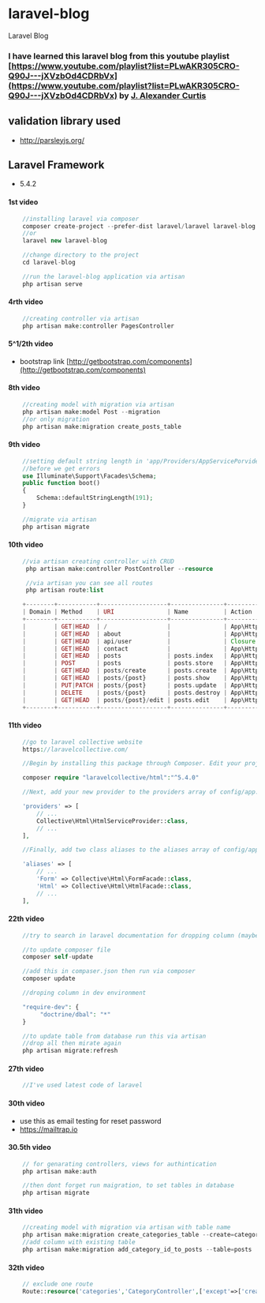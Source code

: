 # laravel-blog
Laravel Blog 

### I have learned this laravel blog from this youtube playlist [https://www.youtube.com/playlist?list=PLwAKR305CRO-Q90J---jXVzbOd4CDRbVx](https://www.youtube.com/playlist?list=PLwAKR305CRO-Q90J---jXVzbOd4CDRbVx) by [J. Alexander Curtis](https://github.com/jacurtis)

## validation library used
- http://parsleyjs.org/

## Laravel Framework
- 5.4.2

#### 1st video
```php
    //installing laravel via composer
    composer create-project --prefer-dist laravel/laravel laravel-blog
    //or
    laravel new laravel-blog

    //change directory to the project
    cd laravel-blog

    //run the laravel-blog application via artisan
    php artisan serve

```
#### 4rth video
```php
    //creating controller via artisan
    php artisan make:controller PagesController

```

#### 5^1/2th video

- bootstrap link
[http://getbootstrap.com/components](http://getbootstrap.com/components)

#### 8th video
```php
    //creating model with migration via artisan
    php artisan make:model Post --migration
    //or only migration
    php artisan make:migration create_posts_table
```
#### 9th video
```php
    //setting default string length in 'app/Providers/AppServicePorvider.php'
    //before we get errors
    use Illuminate\Support\Facades\Schema;
    public function boot()
    {
        Schema::defaultStringLength(191);
    }

    //migrate via artisan
    php artisan migrate
```
#### 10th video
```php
    //via artisan creating controller with CRUD
     php artisan make:controller PostController --resource

     //via artisan you can see all routes
     php artisan route:list

    +--------+-----------+-------------------+---------------+-------------------------------------------------+--------------+
    | Domain | Method    | URI               | Name          | Action                                          | Middleware   |
    +--------+-----------+-------------------+---------------+-------------------------------------------------+--------------+
    |        | GET|HEAD  | /                 |               | App\Http\Controllers\PagesController@getIndex   | web          |
    |        | GET|HEAD  | about             |               | App\Http\Controllers\PagesController@getAbout   | web          |
    |        | GET|HEAD  | api/user          |               | Closure                                         | api,auth:api |
    |        | GET|HEAD  | contact           |               | App\Http\Controllers\PagesController@getContact | web          |
    |        | GET|HEAD  | posts             | posts.index   | App\Http\Controllers\PostController@index       | web          |
    |        | POST      | posts             | posts.store   | App\Http\Controllers\PostController@store       | web          |
    |        | GET|HEAD  | posts/create      | posts.create  | App\Http\Controllers\PostController@create      | web          |
    |        | GET|HEAD  | posts/{post}      | posts.show    | App\Http\Controllers\PostController@show        | web          |
    |        | PUT|PATCH | posts/{post}      | posts.update  | App\Http\Controllers\PostController@update      | web          |
    |        | DELETE    | posts/{post}      | posts.destroy | App\Http\Controllers\PostController@destroy     | web          |
    |        | GET|HEAD  | posts/{post}/edit | posts.edit    | App\Http\Controllers\PostController@edit        | web          |
    +--------+-----------+-------------------+---------------+-------------------------------------------------+--------------+
```

#### 11th video
```php
    //go to laravel collective website
    https://laravelcollective.com/

    //Begin by installing this package through Composer. Edit your project's composer.json file to require laravelcollective/html.

    composer require "laravelcollective/html":"^5.4.0"

    //Next, add your new provider to the providers array of config/app.php:

    'providers' => [
        // ...
        Collective\Html\HtmlServiceProvider::class,
        // ...
    ],

    //Finally, add two class aliases to the aliases array of config/app.php:

    'aliases' => [
        // ...
        'Form' => Collective\Html\FormFacade::class,
        'Html' => Collective\Html\HtmlFacade::class,
        // ...
    ],
```
#### 22th video
```php
    //try to search in laravel documentation for dropping column (maybe online doc updated)

    //to update composer file
    composer self-update

    //add this in compaser.json then run via composer
    composer update

    //droping column in dev environment

    "require-dev": {
         "doctrine/dbal": "*"
    }

    //to update table from database run this via artisan
    //drop all then mirate again
    php artisan migrate:refresh

```
#### 27th video
```php
    //I've used latest code of laravel
```

#### 30th video
-   use this as email testing for reset password
-   https://mailtrap.io

#### 30.5th video
```php
    // for genarating controllers, views for authintication
    php artisan make:auth

    //then dont forget run maigration, to set tables in database
    php artisan migrate
```

#### 31th video
```php
    //creating model with migration via artisan with table name
    php artisan make:migration create_categories_table --create=categories
    //add column with existing table
    php artisan make:migration add_category_id_to_posts --table=posts
```
#### 32th video
```php
    // exclude one route
    Route::resource('categories','CategoryController',['except'=>['create']]);
```
